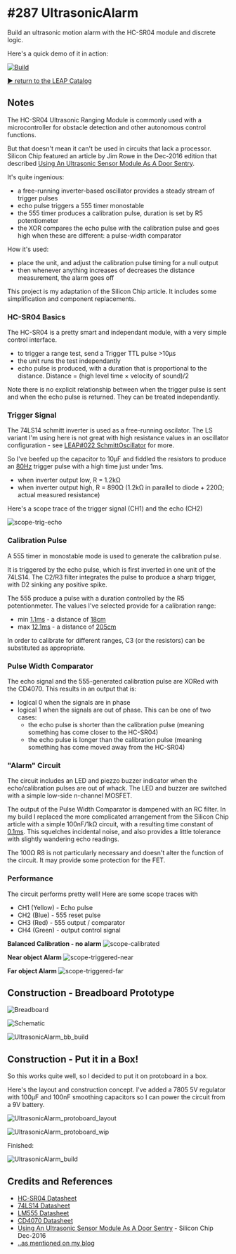 # #287 UltrasonicAlarm

Build an ultrasonic motion alarm with the HC-SR04 module and discrete logic.

Here's a quick demo of it in action:

[![Build](./assets/UltrasonicAlarm_build.jpg?raw=true)](http://www.youtube.com/watch?v=18vaX6bmDes)

[:arrow_forward: return to the LEAP Catalog](https://leap.tardate.com)

## Notes

The HC-SR04 Ultrasonic Ranging Module is commonly used with a microcontroller for obstacle detection and other autonomous control functions.

But that doesn't mean it can't be used in circuits that lack a processor.
Silicon Chip featured an article by Jim Rowe in the Dec-2016 edition that described
[Using An Ultrasonic Sensor Module As A Door Sentry](http://www.siliconchip.com.au/Issue/2016/December/Using+An+Ultrasonic+Sensor+Module+As+A+Door+Sentry).

It's quite ingenious:

* a free-running inverter-based oscillator provides a steady stream of trigger pulses
* echo pulse triggers a 555 timer monostable
* the 555 timer produces a calibration pulse, duration is set by R5 potentiometer
* the XOR compares the echo pulse with the calibration pulse and goes high when these are different: a pulse-width comparator

How it's used:

* place the unit, and adjust the calibration pulse timing for a null output
* then whenever anything increases of decreases the distance measurement, the alarm goes off

This project is my adaptation of the Silicon Chip article. It includes some simplification and component replacements.

### HC-SR04 Basics

The HC-SR04 is a pretty smart and independant module, with a very simple control interface.

* to trigger a range test, send a Trigger TTL pulse >10µs
* the unit runs the test independantly
* echo pulse is produced, with a duration that is proportional to the distance. Distance = (high level time × velocity of sound)/2

Note there is no explicit relationship between when the trigger pulse is sent and when the echo pulse is returned.
They can be treated independantly.

### Trigger Signal

The 74LS14 schmitt inverter is used as a free-running oscilator. The LS variant I'm using here is not great with high resistance values
in an oscillator configuration - see [LEAP#022 SchmittOscillator](../SchmittOscillator) for more.

So I've beefed up the capacitor to 10µF and fiddled the resistors to produce an
[80Hz](http://www.wolframalpha.com/input/?i=2%2F((1.2+*+10%C2%B5F+*+1.2k%CE%A9)+%2B+(1.2+*+10%C2%B5F+*+890%CE%A9)))
trigger pulse with a high time just under 1ms.

* when inverter output low, R = 1.2kΩ
* when inverter output high, R = 890Ω (1.2kΩ in parallel to diode + 220Ω; actual measured resistance)

Here's a scope trace of the trigger signal (CH1) and the echo (CH2)

![scope-trig-echo](./assets/scope-trig-echo.gif?raw=true)

### Calibration Pulse

A 555 timer in monostable mode is used to generate the calibration pulse.

It is triggered by the echo pulse, which is first inverted in one unit of the 74LS14.
The C2/R3 filter integrates the pulse to produce a sharp trigger, with D2 sinking any positive spike.

The 555 produce a pulse with a duration controlled by the R5 potentionmeter.
The values I've selected provide for a calibration range:

* min [1.1ms](http://visual555.tardate.com/?mode=monostable&r1=10&c=0.1) -  a distance of [18cm](http://www.wolframalpha.com/input/?i=0.0011+*+340%2F2)
* max [12.1ms](http://visual555.tardate.com/?mode=monostable&r1=110&c=0.1) - a distance of [205cm](http://www.wolframalpha.com/input/?i=0.0121+*+340%2F2)

In order to calibrate for different ranges, C3 (or the resistors) can be substituted as appropriate.

### Pulse Width Comparator

The echo signal and the 555-generated calibration pulse are XORed with the CD4070. This results in an output that is:

* logical 0 when the signals are in phase
* logical 1 when the signals are out of phase. This can be one of two cases:
  - the echo pulse is shorter than the calibration pulse (meaning something has come closer to the HC-SR04)
  - the echo pulse is longer than the calibration pulse (meaning something has come moved away from the HC-SR04)

### "Alarm" Circuit

The circuit includes an LED and piezzo buzzer indicator when the echo/calibration pulses are out of whack.
The LED and buzzer are switched with a simple low-side n-channel MOSFET.

The output of the Pulse Width Comparator is dampened with an RC filter.
In my build I replaced the more complicated arrangement from the Silicon Chip article with a simple 100nF/1kΩ
circuit, with a resulting time constant of [0.1ms](http://www.wolframalpha.com/input/?i=100nF+*+1k%CE%A9).
This squelches incidental noise, and also provides a little tolerance with slightly wandering echo readings.

The 100Ω R8 is not particularly necessary and doesn't alter the function of the circuit.
It may provide some protection for the FET.

### Performance

The circuit performs pretty well! Here are some scope traces with

* CH1 (Yellow) - Echo pulse
* CH2 (Blue) - 555 reset pulse
* CH3 (Red) - 555 output / comparator
* CH4 (Green) - output control signal


**Balanced Calibration - no alarm**
![scope-calibrated](./assets/scope-calibrated.gif?raw=true)

**Near object Alarm**
![scope-triggered-near](./assets/scope-triggered-near.gif?raw=true)

**Far object Alarm**
![scope-triggered-far](./assets/scope-triggered-far.gif?raw=true)

## Construction - Breadboard Prototype

![Breadboard](./assets/UltrasonicAlarm_bb.jpg?raw=true)

![Schematic](./assets/UltrasonicAlarm_schematic.jpg?raw=true)

![UltrasonicAlarm_bb_build](./assets/UltrasonicAlarm_bb_build.jpg?raw=true)

## Construction - Put it in a Box!

So this works quite well, so I decided to put it on protoboard in a box.

Here's the layout and construction concept.
I've added a 7805 5V regulator with 100µF and 100nF smoothing capacitors so I can power the circuit from a 9V battery.

![UltrasonicAlarm_protoboard_layout](./assets/UltrasonicAlarm_protoboard_layout.jpg?raw=true)

![UltrasonicAlarm_protoboard_wip](./assets/UltrasonicAlarm_protoboard_wip.jpg?raw=true)

Finished:

![UltrasonicAlarm_build](./assets/UltrasonicAlarm_build.jpg?raw=true)

## Credits and References
* [HC-SR04 Datasheet](http://www.micropik.com/PDF/HCSR04.pdf)
* [74LS14 Datasheet](http://www.futurlec.com/74LS/74LS14.shtml)
* [LM555 Datasheet](http://www.futurlec.com/Linear/LM555CN.shtml)
* [CD4070 Datasheet](http://www.futurlec.com/4000Series/CD4070.shtml)
* [Using An Ultrasonic Sensor Module As A Door Sentry](http://www.siliconchip.com.au/Issue/2016/December/Using+An+Ultrasonic+Sensor+Module+As+A+Door+Sentry) - Silicon Chip Dec-2016
* [..as mentioned on my blog](https://blog.tardate.com/2017/05/leap287-ultrasonic-alarm.html)
